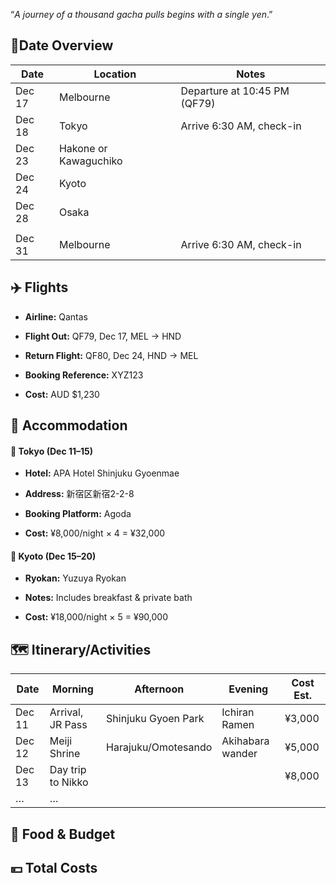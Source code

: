 “*A journey of a thousand gacha pulls begins with a single yen*.”

## 📅Date Overview

| Date   | Location              | Notes                        |
| ------ | --------------------- | ---------------------------- |
| Dec 17 | Melbourne             | Departure at 10:45 PM (QF79) |
| Dec 18 | Tokyo                 | Arrive 6:30 AM, check-in     |
| Dec 23 | Hakone or Kawaguchiko |                              |
| Dec 24 | Kyoto                 |                              |
| Dec 28 | Osaka                 |                              |
|        |                       |                              |
| Dec 31 | Melbourne             | Arrive 6:30 AM, check-in     |


## ✈️ Flights

- **Airline:** Qantas
    
- **Flight Out:** QF79, Dec 17, MEL → HND
    
- **Return Flight:** QF80, Dec 24, HND → MEL
    
- **Booking Reference:** XYZ123
    
- **Cost:** AUD $1,230


## 🏨 Accommodation

#### 🏯 Tokyo (Dec 11–15)

- **Hotel:** APA Hotel Shinjuku Gyoenmae
    
- **Address:** 新宿区新宿2-2-8
    
- **Booking Platform:** Agoda
    
- **Cost:** ¥8,000/night × 4 = ¥32,000
    

#### 🍵 Kyoto (Dec 15–20)

- **Ryokan:** Yuzuya Ryokan
    
- **Notes:** Includes breakfast & private bath
    
- **Cost:** ¥18,000/night × 5 = ¥90,000

## 🗺️ Itinerary/Activities

|Date|Morning|Afternoon|Evening|Cost Est.|
|---|---|---|---|---|
|Dec 11|Arrival, JR Pass|Shinjuku Gyoen Park|Ichiran Ramen|¥3,000|
|Dec 12|Meiji Shrine|Harajuku/Omotesando|Akihabara wander|¥5,000|
|Dec 13|Day trip to Nikko|||¥8,000|
|…|…|


## 🍣 Food & Budget



## 💴 Total Costs

